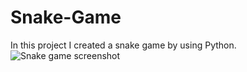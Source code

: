 # Snake-Game
In this project I created a snake game by using Python.![Snake game  screenshot](https://user-images.githubusercontent.com/89539078/192954837-dbe70195-7604-4e5d-99fb-7ea169880718.png)
